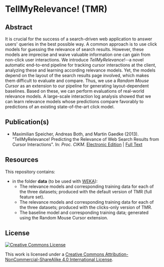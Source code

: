 TellMyRelevance! (TMR)
======================

## Abstract

It is crucial for the success of a search-driven web application to answer users' queries in the best possible way. A common approach is to use click models for guessing the relevance of search results. However, these models are imprecise and waive valuable information one can gain from non-click user interactions. We introduce *TellMyRelevance!*--a novel automatic end-to-end pipeline for tracking cursor interactions at the client, analyzing these and learning according relevance models. Yet, the models depend on the layout of the search results page involved, which makes them difficult to evaluate and compare. Thus, we use a *Random Mouse Cursor* as an extension to our pipeline for generating layout-dependent baselines. Based on these, we can perform evaluations of real-world relevance models. A large-scale interaction log analysis showed that we can learn relevance models whose predictions compare favorably to predictions of an existing state-of-the-art click model.

## Publication(s)

- Maximilian Speicher, Andreas Both, and Martin Gaedke (2013). "TellMyRelevance! Predicting the Relevance of Web Search Results from Cursor Interactions". In: *Proc. CIKM*. [Electronic Edition](http://dl.acm.org/citation.cfm?id=2505703) | [Full Text](https://www.researchgate.net/publication/262312351)

## Resources

This repository contains:

- in the folder **data** (to be used with [WEKA](http://www.cs.waikato.ac.nz/ml/weka/)):
  - The relevance models and corresponding training data for each of the three datasets; produced with the default version of TMR (full feature set).
  - The relevance models and corresponding training data for each of the three datasets; produced with the clicks-only version of TMR.
  - The baseline model and corresponding training data; generated using the Random Mouse Cursor extension.

## License

[![Creative Commons License](https://i.creativecommons.org/l/by-nc-sa/4.0/88x31.png)](http://creativecommons.org/licenses/by-nc-sa/4.0/)

This work is licensed under a [Creative Commons Attribution-NonCommercial-ShareAlike 4.0 International License](http://creativecommons.org/licenses/by-nc-sa/4.0/).
